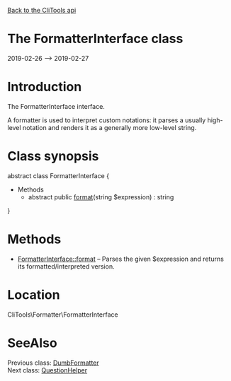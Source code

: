 [Back to the CliTools api](https://github.com/lingtalfi/CliTools/blob/master/doc/api/CliTools.md)



The FormatterInterface class
================
2019-02-26 --> 2019-02-27






Introduction
============

The FormatterInterface interface.

A formatter is used to interpret custom notations: it parses a usually high-level notation and renders it as a generally more low-level string.



Class synopsis
==============


abstract class <span class="pl-k">FormatterInterface</span>  {

- Methods
    - abstract public [format](https://github.com/lingtalfi/CliTools/blob/master/doc/api/CliTools/Formatter/FormatterInterface/format.md)(string $expression) : string

}






Methods
==============

- [FormatterInterface::format](https://github.com/lingtalfi/CliTools/blob/master/doc/api/CliTools/Formatter/FormatterInterface/format.md) &ndash; Parses the given $expression and returns its formatted/interpreted version.





Location
=============
CliTools\Formatter\FormatterInterface


SeeAlso
==============
Previous class: [DumbFormatter](https://github.com/lingtalfi/CliTools/blob/master/doc/api/CliTools/Formatter/DumbFormatter.md)<br>Next class: [QuestionHelper](https://github.com/lingtalfi/CliTools/blob/master/doc/api/CliTools/Helper/QuestionHelper.md)<br>

